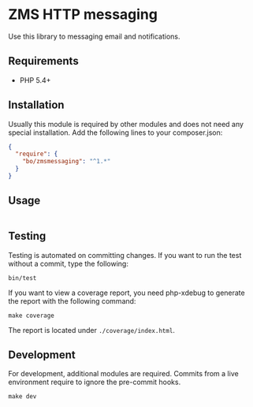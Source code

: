 # ZMS HTTP messaging

Use this library to messaging email and notifications.

## Requirements

* PHP 5.4+

## Installation

Usually this module is required by other modules and does not need any special installation. Add the following lines to your composer.json:

```json
{
  "require": {
    "bo/zmsmessaging": "^1.*"
  }
}
```

## Usage

```php

```

## Testing

Testing is automated on committing changes. If you want to run the test without a commit, type the following:

    bin/test

If you want to view a coverage report, you need php-xdebug to generate the report with the following command:

    make coverage

The report is located under `./coverage/index.html`.

## Development

For development, additional modules are required. Commits from a live environment require to ignore the pre-commit hooks.

    make dev
